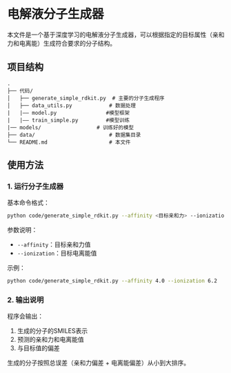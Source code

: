 # 电解液分子生成器

本文件是一个基于深度学习的电解液分子生成器，可以根据指定的目标属性（亲和力和电离能）生成符合要求的分子结构。

## 项目结构

```
.
├── 代码/
│   ├── generate_simple_rdkit.py  # 主要的分子生成程序
│   ├── data_utils.py            # 数据处理
|   |—— model.py                #模型框架
|   |—— train_simple.py         #模型训练
|── models/                  # 训练好的模型
├── data/                        # 数据集目录
└── README.md                    # 本文件
```



## 使用方法

### 1. 运行分子生成器

基本命令格式：
```bash
python code/generate_simple_rdkit.py --affinity <目标亲和力> --ionization <目标电离能>
```

参数说明：
- `--affinity`：目标亲和力值
- `--ionization`：目标电离能值

示例：
```bash
python code/generate_simple_rdkit.py --affinity 4.0 --ionization 6.2
```

### 2. 输出说明

程序会输出：
1. 生成的分子的SMILES表示
2. 预测的亲和力和电离能值
3. 与目标值的偏差

生成的分子按照总误差（亲和力偏差 + 电离能偏差）从小到大排序。
